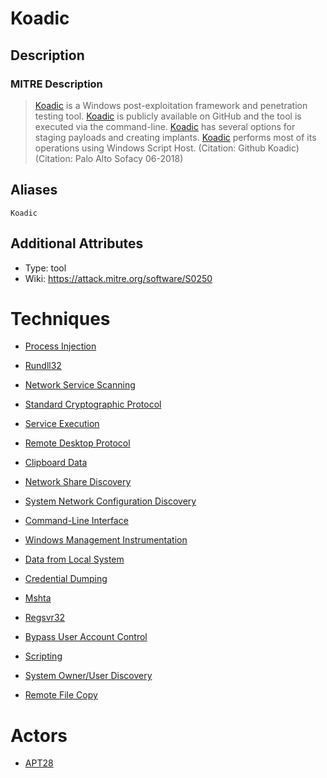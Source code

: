 
# Koadic

## Description

### MITRE Description

> [Koadic](https://attack.mitre.org/software/S0250) is a Windows post-exploitation framework and penetration testing tool. [Koadic](https://attack.mitre.org/software/S0250) is publicly available on GitHub and the tool is executed via the command-line. [Koadic](https://attack.mitre.org/software/S0250) has several options for staging payloads and creating implants. [Koadic](https://attack.mitre.org/software/S0250) performs most of its operations using Windows Script Host. (Citation: Github Koadic) (Citation: Palo Alto Sofacy 06-2018)

## Aliases

```
Koadic
```

## Additional Attributes

* Type: tool
* Wiki: https://attack.mitre.org/software/S0250

# Techniques


* [Process Injection](../techniques/Process-Injection.md)

* [Rundll32](../techniques/Rundll32.md)
    
* [Network Service Scanning](../techniques/Network-Service-Scanning.md)
    
* [Standard Cryptographic Protocol](../techniques/Standard-Cryptographic-Protocol.md)
    
* [Service Execution](../techniques/Service-Execution.md)
    
* [Remote Desktop Protocol](../techniques/Remote-Desktop-Protocol.md)
    
* [Clipboard Data](../techniques/Clipboard-Data.md)
    
* [Network Share Discovery](../techniques/Network-Share-Discovery.md)
    
* [System Network Configuration Discovery](../techniques/System-Network-Configuration-Discovery.md)
    
* [Command-Line Interface](../techniques/Command-Line-Interface.md)
    
* [Windows Management Instrumentation](../techniques/Windows-Management-Instrumentation.md)
    
* [Data from Local System](../techniques/Data-from-Local-System.md)
    
* [Credential Dumping](../techniques/Credential-Dumping.md)
    
* [Mshta](../techniques/Mshta.md)
    
* [Regsvr32](../techniques/Regsvr32.md)
    
* [Bypass User Account Control](../techniques/Bypass-User-Account-Control.md)
    
* [Scripting](../techniques/Scripting.md)
    
* [System Owner/User Discovery](../techniques/System-Owner-User-Discovery.md)
    
* [Remote File Copy](../techniques/Remote-File-Copy.md)
    

# Actors


* [APT28](../actors/APT28.md)

